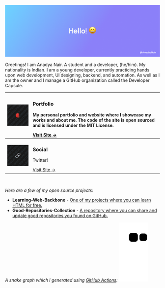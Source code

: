 <img src="https://github.com/AnadyaNair/AnadyaNair/blob/46c7e7da91fcc7ccfabad3270e9d6ac793a987e6/AnadyaNair%20%20Twitter%20Banner.png"></img>

Greetings! I am Anadya Nair. A student and a developer, (he/him). My nationality is Indian. I am a young developer, currently practicing  hands upon web development, UI designing, backend, and automation. As well as I am the owner and I manage a GitHub organization called the Developer Capsule.
<br>

| <img src="https://github.com/AnadyaNair/AnadyaNair/blob/b8df40d60633b4842dc509aa260a031b23a0942b/website-bg.png"> | <h3>Portfolio</h3><p>My personal portfolio and website where I showcase my works and about me. The code of the site is open sourced and is licensed under the MIT License.</p> [Visit Site →](https://anadyanair.github.io) |
|---|:---|
| <img src="https://github.com/AnadyaNair/AnadyaNair/blob/b8df40d60633b4842dc509aa260a031b23a0942b/social-bg.png"> | <h3>Social</h3><p>Twitter!</p> [Visit Site →](https://twitter.com/AnadyaNair) |
<br>

_Here are a few of my open source projects:_
- **Learning-Web-Backbone** - [One of my projects where you can learn HTML for free.](https://github.com/AnadyaNair/Learning-Web-Backbone)
- **Good-Repositories-Collection** - [A repository where you can share and update good repositories you found on GitHub.](https://github.com/TheDeveloperCapsule/good-repositories-collection)

<!-- _Some of my notable tags:_
<br>

<img src="https://img.shields.io/badge/Web Development-6366F1?&style=for-the-badge"> <img src="https://img.shields.io/badge/Interface Design-27AE60?&style=for-the-badge"> <img src="https://img.shields.io/badge/Machine Learning-EB5795?&style=for-the-badge"> <br>
<img src="https://img.shields.io/badge/Open Source-F2C94C?&style=for-the-badge"> <img src="https://img.shields.io/badge/Command Line-9B51E0?&style=for-the-badge"> <img src="https://img.shields.io/badge/Creative Coding-EB5757?&style=for-the-badge">
 -->
_A snake graph which I generated using [GitHub Actions](https://github.com/features/actions):_
<img src="https://github.com/AnadyaNair/AnadyaNair/raw/output/github-contribution-grid-snake.svg"></img>
